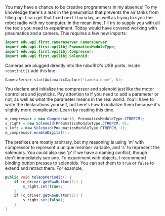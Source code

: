 You may have a chance to be creative programmers in my absence! To my knowledge there's a leak in the pneumatics that prevents the air tanks from filling up. I can get that fixed next Thursday, as well as trying to sync the robot radio with my computer. In the mean time, I'll try to supply you with all the tools you need to experiment. Today would have covered working with pneumatics and a camera. This requires a few new imports:

```java
import edu.wpi.first.cameraserver.CameraServer;
import edu.wpi.first.wpilibj.PneumaticsModuleType;
import edu.wpi.first.wpilibj.Compressor; 
import edu.wpi.first.wpilibj.Solenoid;
```

Cameras are plugged directly into the roboRIO's USB ports. Inside `robotInit()` add this line:
```java
CameraServer.startAutomaticCapture("camera name", 0);
```

You declare and initialize the compressor and solenoid just like the motor controllers and joysticks. Pay attention to if you need to add a parameter or not, as well as what the parameter means in the real world. You'll have to write the declarations yourself, but here's how to initialize them because it's slightly more complicated. Learn by reading this time.
```java
m_compressor = new Compressor(0, PneumaticsModuleType.CTREPCM);
s_right = new Solenoid(PneumaticsModuleType.CTREPCM, 0);
s_left = new Solenoid(PneumaticsModuleType.CTREPCM, 1);
m_compressor.enableDigital();
```

The prefixes are mostly arbitrary, but my reasoning is using 'm' with compressor to represent a unique member variable, and 's' to represent the solenoids. You could also use 'p' if we have a naming conflict, though I don't immediately see one. To experiment with objects, I recommend binding button presses to solenoids. You can set them to `true` or `false` to extend and retract them. For example,
```java
public void teleopPeriodic() {
    if (c_driver.getRawButton(1)) {
        s_right.set(true);
    }
    if (c_driver.getRawButton(2)) {
        s_right.set(false);
    }
}
```

